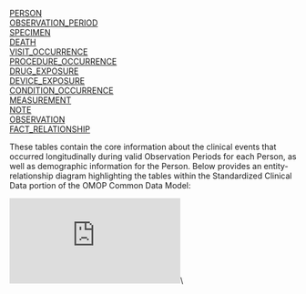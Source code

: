 [PERSON](https://github.com/OHDSI/CommonDataModel/wiki/PERSON)  
[OBSERVATION_PERIOD](https://github.com/OHDSI/CommonDataModel/wiki/OBSERVATION_PERIOD)  
[SPECIMEN](https://github.com/OHDSI/CommonDataModel/wiki/SPECIMEN)  
[DEATH](https://github.com/OHDSI/CommonDataModel/wiki/DEATH)  
[VISIT_OCCURRENCE](https://github.com/OHDSI/CommonDataModel/wiki/VISIT_OCCURRENCE)  
[PROCEDURE_OCCURRENCE](https://github.com/OHDSI/CommonDataModel/wiki/PROCEDURE_OCCURRENCE)  
[DRUG_EXPOSURE](https://github.com/OHDSI/CommonDataModel/wiki/DRUG_EXPOSURE)  
[DEVICE_EXPOSURE](https://github.com/OHDSI/CommonDataModel/wiki/DEVICE_EXPOSURE)  
[CONDITION_OCCURRENCE](https://github.com/OHDSI/CommonDataModel/wiki/CONDITION_OCCURRENCE)  
[MEASUREMENT](https://github.com/OHDSI/CommonDataModel/wiki/MEASUREMENT)  
[NOTE](https://github.com/OHDSI/CommonDataModel/wiki/NOTE)  
[OBSERVATION](https://github.com/OHDSI/CommonDataModel/wiki/OBSERVATION)  
[FACT_RELATIONSHIP](https://github.com/OHDSI/CommonDataModel/wiki/FACT_RELATIONSHIP)  
  
These tables contain the core information about the clinical events that occurred longitudinally during valid Observation Periods for each Person, as well as demographic information for the Person.
Below provides an entity-relationship diagram highlighting the tables within the Standardized Clinical Data portion of the OMOP Common Data Model:
  
![Clinical data entity-relationship diagram](http://www.ohdsi.org/web/wiki/lib/exe/fetch.php?media=documentation:cdm:standard_clinical_data_tables.png)\
  